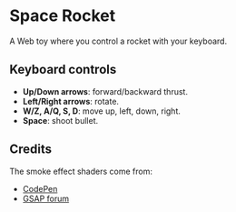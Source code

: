 # Space Rocket

A Web toy where you control a rocket with your keyboard.

## Keyboard controls

- **Up/Down arrows**: forward/backward thrust.
- **Left/Right arrows**: rotate.
- **W/Z, A/Q, S, D**: move up, left, down, right.
- **Space**: shoot bullet.

## Credits

The smoke effect shaders come from:
- [CodePen](https://codepen.io/jayesh24/pen/xxmraNp)
- [GSAP forum](https://gsap.com/community/forums/topic/38273-smoke-effect/)
